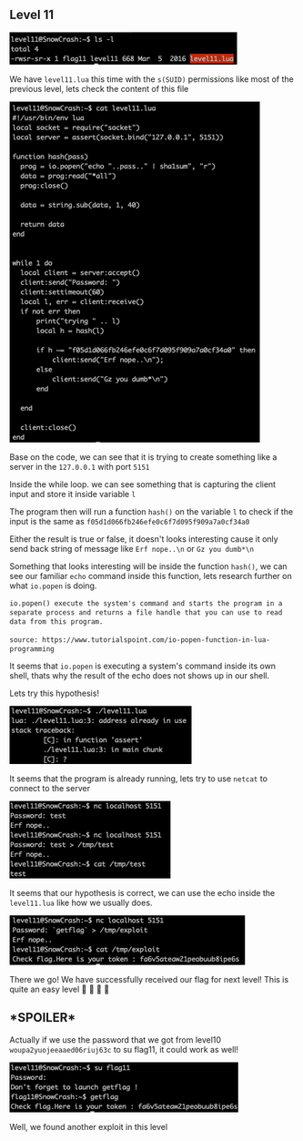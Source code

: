 <h2>Level 11</h2>

![alt text](./screenshot/image1.png)

We have `level11.lua` this time with the `s(SUID)` permissions like most of the previous level, lets check the content of this file

![alt text](./screenshot/image2.png)

Base on the code, we can see that it is trying to create something like a server in the `127.0.0.1` with port `5151`

Inside the while loop. we can see something that is capturing the client input and store it inside variable `l`

The program then will run a function `hash()` on the variable `l` to check if the input is the same as `f05d1d066fb246efe0c6f7d095f909a7a0cf34a0`

Either the result is true or false, it doesn't looks interesting cause it only send back string of message like `Erf nope..\n` or `Gz you dumb*\n`

Something that looks interesting will be inside the function `hash()`, we can see our familiar `echo` command inside this function, lets research further on what `io.popen` is doing.
```console
io.popen() execute the system's command and starts the program in a separate process and returns a file handle that you can use to read data from this program.

source: https://www.tutorialspoint.com/io-popen-function-in-lua-programming
```

It seems that `io.popen` is executing a system's command inside its own shell, thats why the result of the echo does not shows up in our shell.

Lets try this hypothesis!

![alt text](./screenshot/image3.png)

It seems that the program is already running, lets try to use `netcat` to connect to the server

![alt text](./screenshot/image4.png)

It seems that our hypothesis is correct, we can use the echo inside the `level11.lua` like how we usually does.

![alt text](./screenshot/image5.png)

There we go! We have successfully received our flag for next level! This is quite an easy level :partying_face: :tada: :tada: :tada:

<h2>*SPOILER*</h2>

Actually if we use the password that we got from level10 `woupa2yuojeeaaed06riuj63c` to su flag11, it could work as well!

![alt text](./screenshot/image6.png)

Well, we found another exploit in this level

